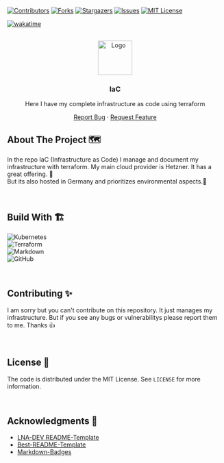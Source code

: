 <!-- VERSION: LNA-DEV-README-TEMPLATE V1.3 -->

[![Contributors][contributors-shield]][contributors-url]
[![Forks][forks-shield]][forks-url]
[![Stargazers][stars-shield]][stars-url]
[![Issues][issues-shield]][issues-url]
[![MIT License][license-shield]][license-url]

[![wakatime](https://wakatime.com/badge/github/LNA-DEV/IaC.svg?style=for-the-badge&logo=appveyor)](https://wakatime.com/badge/github/LNA-DEV/IaC.svg?style=for-the-badge&logo=appveyor)

<!-- PROJECT LOGO -->
<br />
<div align="center">
  <a href="https://github.com/lna-dev/IaC">
    <img src="https://lna-dev.com/Assets/Metadata/Pingüino-Square.png" alt="Logo" width="80" height="80">
  </a>

### IaC

Here I have my complete infrastructure as code using terraform

<p align="center">

<a href="https://github.com/lna-dev/IaC/issues">Report Bug</a>
·
<a href="https://github.com/lna-dev/IaC/issues">Request Feature</a>
  </p>
</div>

<!-- ABOUT THE PROJECT -->
## About The Project 🗺️

In the repo IaC (Infrastructure as Code) I manage and document my infrastructure with terraform. My main cloud provider is Hetzner. It has a great offering. 🤑  
But its also hosted in Germany and prioritizes environmental aspects.🍃

<br>

## Build With 🏗️

<!-- Go to https://github.com/Ileriayo/markdown-badges and search for a fitting batch🙃 -->

![Kubernetes](https://img.shields.io/badge/kubernetes-%23326ce5.svg?style=for-the-badge&logo=kubernetes&logoColor=white)  
![Terraform](https://img.shields.io/badge/terraform-%235835CC.svg?style=for-the-badge&logo=terraform&logoColor=white)  
![Markdown](https://img.shields.io/badge/markdown-%23000000.svg?style=for-the-badge&logo=markdown&logoColor=white)  
![GitHub](https://img.shields.io/badge/github-%23121011.svg?style=for-the-badge&logo=github&logoColor=white)  

<br>

<!-- CONTRIBUTING -->
## Contributing ✨

I am sorry but you can't contribute on this repository. It just manages my infrastructure. But if you see any bugs or vulnerabilitys please report them to me. Thanks 👍

<br>

<!-- LICENSE -->
## License 📝

The code is distributed under the MIT License. See `LICENSE` for more information.

<br>

<!-- ACKNOWLEDGMENTS -->
## Acknowledgments 🙏

- [LNA-DEV README-Template](https://github.com/lna-dev/README-Template)
- [Best-README-Template](https://github.com/othneildrew/Best-README-Template)
- [Markdown-Badges](https://github.com/Ileriayo/markdown-badges)

<!-- MARKDOWN LINKS & IMAGES -->
[contributors-shield]: https://img.shields.io/github/contributors/lna-dev/IaC.svg?style=for-the-badge
[contributors-url]: https://github.com/lna-dev/IaC/graphs/contributors
[forks-shield]: https://img.shields.io/github/forks/lna-dev/IaC.svg?style=for-the-badge
[forks-url]: https://github.com/lna-dev/IaC/network/members
[stars-shield]: https://img.shields.io/github/stars/lna-dev/IaC.svg?style=for-the-badge
[stars-url]: https://github.com/lna-dev/IaC/stargazers
[issues-shield]: https://img.shields.io/github/issues/lna-dev/IaC.svg?style=for-the-badge
[issues-url]: https://github.com/lna-dev/IaC/issues
[license-shield]: https://img.shields.io/github/license/lna-dev/IaC.svg?style=for-the-badge
[license-url]: https://github.com/lna-dev/IaC/blob/master/LICENSE
